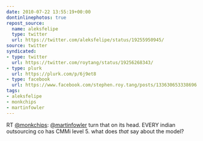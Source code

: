 ```yaml
---
date: 2010-07-22 13:55:19+00:00
dontinlinephotos: true
repost_source:
  name: aleksfelipe
  type: twitter
  url: https://twitter.com/aleksfelipe/status/19255950945/
source: twitter
syndicated:
- type: twitter
  url: https://twitter.com/roytang/status/19256268343/
- type: plurk
  url: https://plurk.com/p/6j9et8
- type: facebook
  url: https://www.facebook.com/stephen.roy.tang/posts/133630653338696
tags:
- aleksfelipe
- monkchips
- martinfowler
---
```


RT [@monkchips](https://twitter.com/monkchips/): [@martinfowler](https://twitter.com/martinfowler/) turn that on its head. EVERY indian outsourcing co has CMMi level 5. what does *that* say about the model?